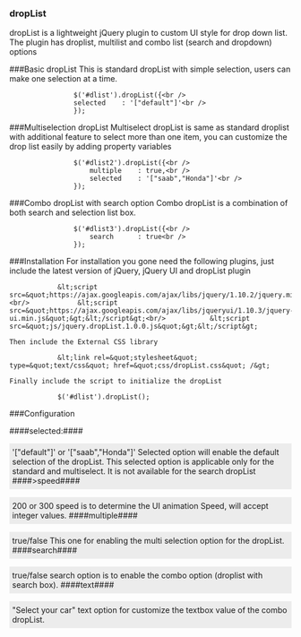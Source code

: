 ### dropList
dropList is a lightweight jQuery plugin to custom UI style for drop down list. The plugin has droplist, multilist and combo list (search and dropdown) options


###Basic dropList
This is standard dropList with simple selection, users can make one selection at a time.
```
		        $('#dlist').dropList({<br />
				selected	: '["default"]'<br />
				});	
```

###Multiselection dropList
Multiselect dropList is same as standard droplist with additional feature to select more than one item, you can customize the drop list easily by adding property variables
```
		        $('#dlist2').dropList({<br />
					multiple	: true,<br />
					selected	: '["saab","Honda"]'<br />
				});	
```

###Combo dropList with search option
	Combo dropList is a combination of both search and selection list box. 
```
		        $('#dlist3').dropList({<br />
					search		: true<br />
				});
```

###Installation
	For installation you gone need the following plugins, just include the latest version of jQuery, jQuery UI and dropList plugin
```
			&lt;script src=&quot;https://ajax.googleapis.com/ajax/libs/jquery/1.10.2/jquery.min.js&quot;&gt;&lt;/script&gt;<br/>			&lt;script src=&quot;https://ajax.googleapis.com/ajax/libs/jqueryui/1.10.3/jquery-ui.min.js&quot;&gt;&lt;/script&gt;<br/>			&lt;script src=&quot;js/jquery.dropList.1.0.0.js&quot;&gt;&lt;/script&gt;
```
	Then include the External CSS library
```
			&lt;link rel=&quot;stylesheet&quot; type=&quot;text/css&quot; href=&quot;css/dropList.css&quot; /&gt;
```
	Finally include the script to initialize the dropList
```
			$('#dlist').dropList();
```

###Configuration



####selected:####
		<p style="background:#ececec; padding:7px 5px;">'["default"]' or '["saab","Honda"]'
		Selected option will enable the default selection of the dropList. This selected option is applicable only for the standard and multiselect. It is not available for the search dropList 
####>speed####
		<p style="background:#ececec; padding:7px 5px;">200 or 300
		speed is to determine the UI animation Speed, will accept integer values.
####multiple####
		<p style="background:#ececec; padding:7px 5px;">true/false
		This one for enabling the multi selection option for the dropList.
####search####
		<p style="background:#ececec; padding:7px 5px;">true/false
		search option is to enable the combo option (droplist with search box).
####text####
		<p style="background:#ececec; padding:7px 5px;">"Select your car" 
		text option for customize the textbox value of the combo dropList.


